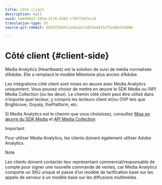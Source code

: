 ```yaml
---
title: Côté client
description: null
uuid: ba0496e2-585a-4176-b583-c705726fecc6
translation-type: ht
source-git-commit: 0d2d75dd411edea2a7a853ed425af5c6da154b06

---
```



# Côté client {#client-side}

Media Analytics (Heartbeats) est la solution de suivi de média normalisée d’Adobe. Elle a remplacé le modèle Milestone plus ancien d’Adobe.

Les intégrations côté client sont mises en œuvre avec Media Analytics uniquement. Vous pouvez choisir de mettre en œuvre le SDK Media ou l’API Media Collection (ou les deux). Le chemin côté client peut être utilisé dans n’importe quel lecteur, y compris les lecteurs client et/ou OVP tels que Brightcove, Ooyala, thePlatform, etc.

Si Media Analytics est le chemin que vous choisissez, consultez [Mise en œuvre du SDK Media](/help/sdk-implement/setup/setup-overview.md) et [API Media Collection](/help/media-collection-api/mc-api-overview.md)

>[!IMPORTANT]
>
>Pour utiliser Media Analytics, les clients doivent également utiliser Adobe Analytics.

>[!NOTE]
>
>Les clients doivent contacter leur représentant commercial/responsable de compte pour signer une nouvelle commande de ventes, car Media Analytics comporte un SKU unique et passe d’un modèle de tarification basé sur les appels de serveur à un modèle basé sur les diffusions multimédia.
